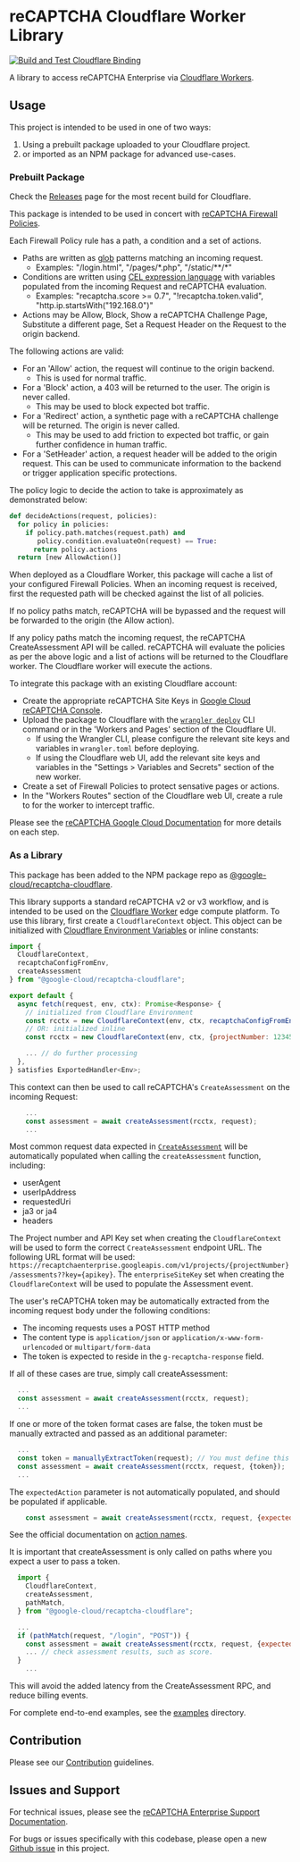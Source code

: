 # reCAPTCHA Cloudflare Worker Library

[![Build and Test Cloudflare Binding](https://github.com/GoogleCloudPlatform/recaptcha-edge/actions/workflows/build_cloudflare.yml/badge.svg)](https://github.com/GoogleCloudPlatform/recaptcha-edge/actions/workflows/build_cloudflare.yml)

A library to access reCAPTCHA Enterprise via [Cloudflare Workers](https://developers.cloudflare.com/workers/).

## Usage
This project is intended to be used in one of two ways:

1. Using a prebuilt package uploaded to your Cloudflare project.
2. or imported as an NPM package for advanced use-cases.

### Prebuilt Package

Check the [Releases](https://github.com/GoogleCloudPlatform/recaptcha-edge/releases) page for the most recent build for Cloudflare.

This package is intended to be used in concert with [reCAPTCHA Firewall Policies](https://cloud.google.com/recaptcha/docs/firewall-policies-overview).

Each Firewall Policy rule has a path, a condition and a set of actions. 
* Paths are written as [glob](https://man7.org/linux/man-pages/man7/glob.7.html) patterns matching an incoming request.
  * Examples: "/login.html", "/pages/\*.php", "/static/\*\*/\*"
* Conditions are written using [CEL expression language](https://cel.dev/) with variables populated from the incoming Request and reCAPTCHA evaluation.
  * Examples: "recaptcha.score >= 0.7", "!recaptcha.token.valid", "http.ip.startsWith("192.168.0")"
* Actions may be Allow, Block, Show a reCAPTCHA Challenge Page, Substitute a different page, Set a Request Header on the Request to the origin backend.

The following actions are valid:

* For an 'Allow' action, the request will continue to the origin backend.
  * This is used for normal traffic. 
* For a 'Block' action, a 403 will be returned to the user. The origin is never called.
  * This may be used to block expected bot traffic. 
* For a 'Redirect' action, a synthetic page with a reCAPTCHA challenge will be returned. The origin is never called.
  * This may be used to add friction to expected bot traffic, or gain further confidence in human traffic.
* For a 'SetHeader' action, a request header will be added to the origin request. This can be used to communicate information to the backend or trigger application specific protections.

The policy logic to decide the action to take is approximately as demonstrated below:
```python
def decideActions(request, policies):
  for policy in policies:
    if policy.path.matches(request.path) and
       policy.condition.evaluateOn(request) == True:
      return policy.actions
  return [new AllowAction()]
```

When deployed as a Cloudflare Worker, this package will cache a list of your configured Firewall Policies. When an incoming request is received, first the requested path
will be checked against the list of all policies. 

If no policy paths match, reCAPTCHA will be bypassed and the request will be forwarded to the origin (the Allow action). 

If any policy paths match the incoming request,
the reCAPTCHA CreateAssessment API will be called. reCAPTCHA will evaluate the policies as per the above logic and a list of actions will be returned to the Cloudflare worker. The Cloudflare worker
will execute the actions.


To integrate this package with an existing Cloudflare account:
* Create the appropriate reCAPTCHA Site Keys in [Google Cloud reCAPTCHA Console](https://console.cloud.google.com/security/recaptcha).
* Upload the package to Cloudflare with the [`wrangler deploy`](https://developers.cloudflare.com/workers/wrangler/commands/#deploy) CLI command or in the 'Workers and Pages' section of the Cloudflare UI.
  * If using the Wrangler CLI, please configure the relevant site keys and variables in `wrangler.toml` before deploying.
  * If using the Cloudflare web UI, add the relevant site keys and variables in the "Settings > Variables and Secrets" section of the new worker.
* Create a set of Firewall Policies to protect sensative pages or actions.
* In the "Workers Routes" section of the Cloudflare web UI, create a rule to for the worker to intercept traffic.

Please see the [reCAPTCHA Google Cloud Documentation](https://cloud.google.com/recaptcha/docs) for more details on each step.

### As a Library
This package has been added to the NPM package repo as [@google-cloud/recaptcha-cloudflare](https://www.npmjs.com/package/@google-cloud/recaptcha-cloudflare?activeTab=readme).

This library supports a standard reCAPTCHA v2 or v3 workflow, and is intended to be used on the [Cloudflare Worker](https://developers.cloudflare.com/workers/) edge compute platform. To use this library, first create a `CloudflareContext` object. This object
can be initialized with [Cloudflare Environment Variables](https://developers.cloudflare.com/workers/configuration/environment-variables/) or
inline constants:
```js
import {
  CloudflareContext,
  recaptchaConfigFromEnv,
  createAssessment
} from "@google-cloud/recaptcha-cloudflare";

export default {
  async fetch(request, env, ctx): Promise<Response> {
    // initialized from Cloudflare Environment
    const rcctx = new CloudflareContext(env, ctx, recaptchaConfigFromEnv(env));
    // OR: initialized inline
    const rcctx = new CloudflareContext(env, ctx, {projectNumber: 12345, apiKey: "abcd", enterpriseSiteKey: "6Labcdefg"});

    ... // do further processing
  },
} satisfies ExportedHandler<Env>;
```

This context can then be used to call reCAPTCHA's `CreateAssessment` on the incoming Request:
```js
    ...
    const assessment = await createAssessment(rcctx, request);
    ...
```

Most common request data expected in [`CreateAssessment`](https://cloud.google.com/recaptcha/docs/reference/rest/v1/projects.assessments/create) will be automatically populated when calling the `createAssessment` function, including:
* userAgent
* userIpAddress
* requestedUri
* ja3 or ja4
* headers

The Project number and API Key set when creating the `CloudflareContext` will be used to form the correct `CreateAssessment` endpoint URL. The following URL format will be used: `https://recaptchaenterprise.googleapis.com/v1/projects/{projectNumber}/assessments??key={apikey}`.
The `enterpriseSiteKey` set when creating the `CloudflareContext` will be used to populate the Assessment event. 

The user's reCAPTCHA token may be automatically extracted from the incoming request body under the following conditions:
* The incoming requests uses a POST HTTP method
* The content type is `application/json` or `application/x-www-form-urlencoded` or `multipart/form-data`
* The token is expected to reside in the `g-recaptcha-response` field.

If all of these cases are true, simply call createAssessment:
```js
  ...
  const assessment = await createAssessment(rcctx, request);
  ...
```

If one or more of the token format cases are false, the token must be manually extracted and passed as an additional parameter:
```js
  ...
  const token = manuallyExtractToken(request); // You must define this function.
  const assessment = await createAssessment(rcctx, request, {token});
  ...
```

The `expectedAction` parameter is not automatically populated, and should be populated if applicable.
```js
    const assessment = await createAssessment(rcctx, request, {expectedAction: "login"});
```
See the official documentation on [action names](https://cloud.google.com/recaptcha/docs/actions-website).

It is important that createAssessment is only called on paths where you expect a user to pass a token. 
```js
  import {
    CloudflareContext,
    createAssessment,
    pathMatch,
  } from "@google-cloud/recaptcha-cloudflare";

  ...
  if (pathMatch(request, "/login", "POST")) {
    const assessment = await createAssessment(rcctx, request, {expectedAction: "login"});
    ... // check assessment results, such as score.
  }
    ...
```
This will avoid the added latency from the CreateAssessment RPC, and reduce billing events.

For complete end-to-end examples, see the [examples](https://github.com/GoogleCloudPlatform/recaptcha-edge/tree/main/bindings/cloudflare/examples) directory.

## Contribution

Please see our [Contribution](https://github.com/GoogleCloudPlatform/recaptcha-edge/blob/main/CONTRIBUTING.md) guidelines.

## Issues and Support

For technical issues, please see the [reCAPTCHA Enterprise Support Documentation](https://cloud.google.com/recaptcha/docs/getting-support).

For bugs or issues specifically with this codebase, please open a new [Github issue](https://github.com/GoogleCloudPlatform/recaptcha-edge/issues) in this project.
